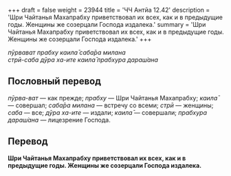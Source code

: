 +++
draft = false
weight = 23944
title = 'ЧЧ Антйа 12.42'
description = 'Шри Чайтанья Махапрабху приветствовал их всех, как и в предыдущие годы. Женщины же созерцали Господа издалека.'
summary = 'Шри Чайтанья Махапрабху приветствовал их всех, как и в предыдущие годы. Женщины же созерцали Господа издалека.'
+++

_пӯрвават прабху каила̄ саба̄ра милана  
стрӣ-саба дӯра ха-ите каила̄ прабхура дараш́ана_

## Пословный перевод

_пӯрва_\-_ват_ — как прежде; _прабху_ — Шри Чайтанья Махапрабху; _каила̄_ — совершал; _саба̄ра_ _милана_ — встречу со всеми; _стрӣ_ — женщины; _саба_ — все; _дӯра_ _ха_\-_ите_ — издали; _каила̄_ — совершали; _прабхура_ _дараш́ана_ — лицезрение Господа.

## Перевод

**Шри Чайтанья Махапрабху приветствовал их всех, как и в предыдущие годы. Женщины же созерцали Господа издалека.**
